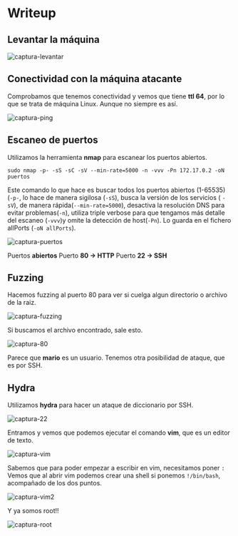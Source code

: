 # Writeup

## Levantar la máquina

![captura-levantar](https://github.com/Alv-fh/Dockerlabs_machines_writeups/assets/109484163/9d4239a7-fab0-428c-ba60-49dc1928efa3)

## Conectividad con la máquina atacante

Comprobamos que tenemos conectividad y vemos que tiene **ttl 64**, por lo que se trata de máquina Linux. Aunque no siempre es así.

![captura-ping](https://github.com/Alv-fh/Dockerlabs_machines_writeups/assets/109484163/9c210269-1707-409b-b54c-d13bfbee5415)

## Escaneo de puertos

Utilizamos la herramienta **nmap** para escanear los puertos abiertos.

`sudo nmap -p- -sS -sC -sV --min-rate=5000 -n -vvv -Pn 172.17.0.2 -oN puertos`

Este comando lo que hace es buscar todos los puertos abiertos (1-65535) (`-p-`, lo hace de manera sigilosa (`-sS`), busca la versión de los servicios ( `-sV`), de manera rápida(`--min-rate=5000`), desactiva la resolución DNS para evitar problemas(`-n`), utiliza triple verbose para que tengamos más detalle del escaneo (`-vvv`)y omite la detección de host(`-Pn`). Lo guarda en el fichero allPorts (`-oN allPorts`).

![captura-puertos](https://github.com/Alv-fh/Dockerlabs_machines_writeups/assets/109484163/6059c2fc-aac3-45c8-8898-3b6913ee5de7)

Puertos **abiertos**
Puerto **80 -> HTTP**
Puerto **22 -> SSH**

## Fuzzing

Hacemos fuzzing al puerto 80 para ver si cuelga algun directorio o archivo de la raiz.

![captura-fuzzing](https://github.com/Alv-fh/Dockerlabs_machines_writeups/assets/109484163/9cc6c4a6-126f-45bb-b634-5b91ee77efd8)

Si buscamos el archivo encontrado, sale esto.

![captura-80](https://github.com/Alv-fh/Dockerlabs_machines_writeups/assets/109484163/8b54546a-74cb-4df7-a7fe-a18196c752ba)

Parece que **mario** es un usuario.
Tenemos otra posibilidad de ataque, que es por SSH.

## Hydra

Utilizamos **hydra** para hacer un ataque de diccionario por SSH.

![captura-22](https://github.com/Alv-fh/Dockerlabs_machines_writeups/assets/109484163/2fdeb621-5987-491f-a041-4a8c3332666e)

Entramos y vemos que podemos ejecutar el comando **vim**, que es un editor de texto.

![captura-vim](https://github.com/Alv-fh/Dockerlabs_machines_writeups/assets/109484163/f3fcd5b9-9a9f-443c-a934-dd4b91ba8965)

Sabemos que para poder empezar a escribir en vim, necesitamos poner `:`
Vemos que al abrir vim podemos crear una shell si ponemos `!/bin/bash`, acompañado de los dos puntos.

![captura-vim2](https://github.com/Alv-fh/Dockerlabs_machines_writeups/assets/109484163/dc53e16f-e447-4dc9-b235-87cb197472c3)

Y ya somos root!!

![captura-root](https://github.com/Alv-fh/Dockerlabs_machines_writeups/assets/109484163/3bb918a8-4426-4e86-86f5-04f2fc99ad6c)